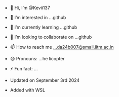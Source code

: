 - 👋 Hi, I’m @Kevii137
- 👀 I’m interested in ...github
- 🌱 I’m currently learning ...github
- 💞️ I’m looking to collaborate on ...github
- 📫 How to reach me ...da24b007@smail.iitm.ac.in
- 😄 Pronouns: ...he licopter
- ⚡ Fun fact: ...

- Updated on September 3rd 2024
- Added with WSL

<!---
Kevii137/Kevii137 is a ✨ special ✨ repository because its `README.md` (this file) appears on your GitHub profile.
You can click the Preview link to take a look at your changes.
--->
